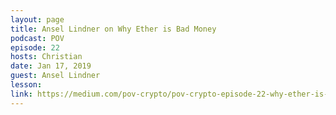 ```yaml
---
layout: page
title: Ansel Lindner on Why Ether is Bad Money
podcast: POV
episode: 22
hosts: Christian
date: Jan 17, 2019
guest: Ansel Lindner
lesson: 
link: https://medium.com/pov-crypto/pov-crypto-episode-22-why-ether-is-bad-money-w-ansel-lindner-71154308a71a
---
```


